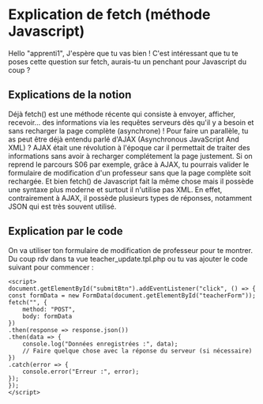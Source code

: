 # Explication de fetch (méthode Javascript)
Hello "apprenti1",
J'espère que tu vas bien !
C'est intéressant que tu te poses cette question sur fetch, aurais-tu un penchant pour Javascript du coup ?

## Explications de la notion
Déjà fetch() est une méthode récente qui consiste à envoyer, afficher, recevoir... des informations via les requêtes serveurs dès qu'il y a besoin et sans recharger la page complète (asynchrone) ! Pour faire un parallèle, tu as peut être déjà entendu parlé d'AJAX (Asynchronous JavaScript And XML) ? AJAX était une révolution à l'époque car il permettait de traiter des informations sans avoir à recharger complétement la page justement. Si on reprend le parcours S06 par exemple, grâce à AJAX, tu pourrais valider le formulaire de modification d'un professeur sans que la page complète soit rechargée. Et bien fetch() de Javascript fait la même chose mais il possède une syntaxe plus moderne et surtout il n'utilise pas XML. En effet, contrairement à AJAX, il possède plusieurs types de réponses, notamment JSON qui est très souvent utilisé.

## Explication par le code

On va utiliser ton formulaire de modification de professeur pour te montrer.
Du coup rdv dans ta vue teacher_update.tpl.php ou tu vas ajouter le code suivant pour commencer :

``` 
<script>
document.getElementById("submitBtn").addEventListener("click", () => {
const formData = new FormData(document.getElementById("teacherForm"));
fetch("", {
    method: "POST",
    body: formData
})
.then(response => response.json())
.then(data => {
    console.log("Données enregistrées :", data);
    // Faire quelque chose avec la réponse du serveur (si nécessaire)
})
.catch(error => {
    console.error("Erreur :", error);
});
});
</script>
``` 